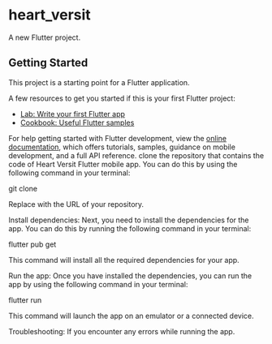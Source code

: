 # heart_versit

A new Flutter project.

## Getting Started

This project is a starting point for a Flutter application.

A few resources to get you started if this is your first Flutter project:

- [Lab: Write your first Flutter app](https://docs.flutter.dev/get-started/codelab)
- [Cookbook: Useful Flutter samples](https://docs.flutter.dev/cookbook)

For help getting started with Flutter development, view the
[online documentation](https://docs.flutter.dev/), which offers tutorials,
samples, guidance on mobile development, and a full API reference.
clone the repository that contains the code of Heart Versit Flutter mobile app. You can do this by using the following command in your terminal:

git clone <repository-url>

Replace <repository-url> with the URL of your repository.

Install dependencies: Next, you need to install the dependencies for the app. You can do this by running the following command in your terminal:

flutter pub get

This command will install all the required dependencies for your app.

Run the app: Once you have installed the dependencies, you can run the app by using the following command in your terminal:

flutter run

This command will launch the app on an emulator or a connected device.

Troubleshooting: If you encounter any errors while running the app.
